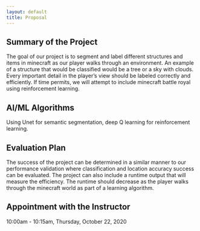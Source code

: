 ```yaml
---
layout: default
title: Proposal
---
```



## Summary of the Project 
The goal of our project is to segment and label different structures and items in minecraft as our player walks through an environment. An example of a structure that would be classified would be a tree or a sky with clouds. Every important detail in the player’s view should be labeled correctly and efficiently. If time permits, we will attempt to include minecraft battle royal using reinforcement learning.

## AI/ML Algorithms
Using Unet for semantic segmentation, deep Q learning for reinforcement learning.

## Evaluation Plan
The success of the project can be determined in a similar manner to our performance validation where classification and location accuracy success can be evaluated. The project can also include a runtime output that will measure the efficiency. The runtime should decrease as the player walks through the minecraft world as part of a learning algorithm.  

## Appointment with the Instructor
10:00am - 10:15am, Thursday, October 22, 2020
